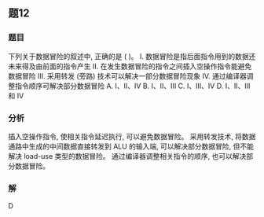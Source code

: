 ## 题12
### 题目
下列关于数据冒险的叙述中, 正确的是 ( )。
I. 数据冒险是指后面指令用到的数据还未来得及由前面的指令产生
II. 在发生数据冒险的指令之间插入空操作指令能避免数据冒险
III. 采用转发 (旁路) 技术可以解决一部分数据冒险现象
IV. 通过编译器调整指令顺序可解决部分数据冒险
A. I、II、IV 
B. I、II、III 
C. I、III、IV 
D. I、II、III 和 IV
### 分析
插入空操作指令, 使相关指令延迟执行, 可以避免数据冒险。
采用转发技术, 将数据通路中生成的中间数据直接转发到 ALU 的输入端, 可以解决部分数据冒险, 但不能解决 load-use 类型的数据冒险。
通过编译器调整相关指令的顺序, 也可以解决部分数据冒险。
### 解
D